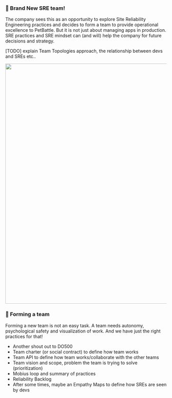 ### 🌱 Brand New SRE team!
The company sees this as an opportunity to explore Site Reliability Engineering practices and decides to form a team to provide operational excellence to PetBattle. But it is not just about managing apps in production. SRE practices and SRE mindset can (and will) help the company for future decisions and strategy.

[TODO] explain Team Topologies approach, the relationship between devs and SREs etc..

<img src="0-let-the-battles-begin/images/sre-team-topologies.png" width="750">


### 🦚 Forming a team
Forming a new team is not an easy task. A team needs autonomy, psychological safety and visualization of work. And we have just the right practices for that! 
* Another shout out to DO500 
* Team charter (or social contract) to define how team works 
* Team API to define how team works/collaborate with the other teams
* Team vision and scope, problem the team is trying to solve (prioritization) 
* Mobius loop and summary of practices 
* Reliability Backlog
* After some times, maybe an Empathy Maps to define how SREs are seen by devs